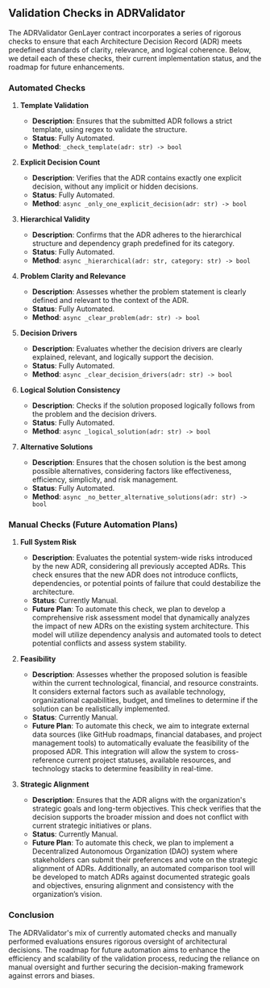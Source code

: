 ## Validation Checks in ADRValidator

The ADRValidator GenLayer contract incorporates a series of rigorous checks to ensure that each Architecture Decision Record (ADR) meets predefined standards of clarity, relevance, and logical coherence. Below, we detail each of these checks, their current implementation status, and the roadmap for future enhancements.

### Automated Checks

1. **Template Validation**
    
    - **Description**: Ensures that the submitted ADR follows a strict template, using regex to validate the structure.
    - **Status**: Fully Automated.
    - **Method**: `_check_template(adr: str) -> bool`
2. **Explicit Decision Count**
    
    - **Description**: Verifies that the ADR contains exactly one explicit decision, without any implicit or hidden decisions.
    - **Status**: Fully Automated.
    - **Method**: `async _only_one_explicit_decision(adr: str) -> bool`
3. **Hierarchical Validity**
    
    - **Description**: Confirms that the ADR adheres to the hierarchical structure and dependency graph predefined for its category.
    - **Status**: Fully Automated.
    - **Method**: `async _hierarchical(adr: str, category: str) -> bool`
4. **Problem Clarity and Relevance**
    
    - **Description**: Assesses whether the problem statement is clearly defined and relevant to the context of the ADR.
    - **Status**: Fully Automated.
    - **Method**: `async _clear_problem(adr: str) -> bool`
5. **Decision Drivers**
    
    - **Description**: Evaluates whether the decision drivers are clearly explained, relevant, and logically support the decision.
    - **Status**: Fully Automated.
    - **Method**: `async _clear_decision_drivers(adr: str) -> bool`
6. **Logical Solution Consistency**
    
    - **Description**: Checks if the solution proposed logically follows from the problem and the decision drivers.
    - **Status**: Fully Automated.
    - **Method**: `async _logical_solution(adr: str) -> bool`
7. **Alternative Solutions**
    
    - **Description**: Ensures that the chosen solution is the best among possible alternatives, considering factors like effectiveness, efficiency, simplicity, and risk management.
    - **Status**: Fully Automated.
    - **Method**: `async _no_better_alternative_solutions(adr: str) -> bool`

### Manual Checks (Future Automation Plans)

1. **Full System Risk**
    
    - **Description**: Evaluates the potential system-wide risks introduced by the new ADR, considering all previously accepted ADRs. This check ensures that the new ADR does not introduce conflicts, dependencies, or potential points of failure that could destabilize the architecture.
    - **Status**: Currently Manual.
    - **Future Plan**: To automate this check, we plan to develop a comprehensive risk assessment model that dynamically analyzes the impact of new ADRs on the existing system architecture. This model will utilize dependency analysis and automated tools to detect potential conflicts and assess system stability.
2. **Feasibility**
    
    - **Description**: Assesses whether the proposed solution is feasible within the current technological, financial, and resource constraints. It considers external factors such as available technology, organizational capabilities, budget, and timelines to determine if the solution can be realistically implemented.
    - **Status**: Currently Manual.
    - **Future Plan**: To automate this check, we aim to integrate external data sources (like GitHub roadmaps, financial databases, and project management tools) to automatically evaluate the feasibility of the proposed ADR. This integration will allow the system to cross-reference current project statuses, available resources, and technology stacks to determine feasibility in real-time.
3. **Strategic Alignment**
    
    - **Description**: Ensures that the ADR aligns with the organization's strategic goals and long-term objectives. This check verifies that the decision supports the broader mission and does not conflict with current strategic initiatives or plans.
    - **Status**: Currently Manual.
    - **Future Plan**: To automate this check, we plan to implement a Decentralized Autonomous Organization (DAO) system where stakeholders can submit their preferences and vote on the strategic alignment of ADRs. Additionally, an automated comparison tool will be developed to match ADRs against documented strategic goals and objectives, ensuring alignment and consistency with the organization’s vision.

### Conclusion

The ADRValidator's mix of currently automated checks and manually performed evaluations ensures rigorous oversight of architectural decisions. The roadmap for future automation aims to enhance the efficiency and scalability of the validation process, reducing the reliance on manual oversight and further securing the decision-making framework against errors and biases.